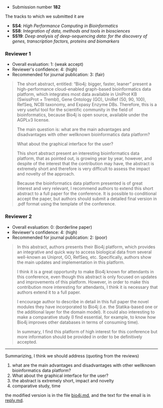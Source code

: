 - Submission number **182**

The tracks to which we submitted it are

- **SS4**: _High Performance Computing in Bioinformatics_
- **SS8**: _Integration of data, methods and tools in biosciences_
- **SS19**: _Deep analysis of deep-sequencing data: for the discovery of genes, transcription factors, proteins and biomarkers_

### Reviewer 1

- Overall evaluation: 1: (weak accept)
- Reviewer's confidence:  4: (high)
- Recommended for journal publication:  3: (fair)

> The short abstract, entitled: “Bio4j: bigger, faster, leaner” present a high-performance cloud-enabled graph-based bioinformatics data platform, which integrates most data available in UniProt KB (SwissProt + Trembl), Gene Ontology (GO), UniRef (50, 90, 100), RefSeq, NCBI taxonomy, and Expasy Enzyme DBs. Therefore, this is a very useful tool for the scientific community in the field of bioinformatics, because Bio4j is open source, available under the AGPLv3 license.
> 
> The main question is: what are the main advantages and disadvantages with other wellknown bioinformatics data platform?
> 
> What about the graphical interface for the user?
> 
> This short abstract present an interesting bioinformatics data platform, that as pointed out, is growing year by year, however, and despite of the interest that the contribution may have, the abstract is extremely short and therefore is very difficult to assess the impact and novelty of the approach. 
> 
> Because the bioinformatics data platform presented is of great interest and very relevant, I recommend authors to extend this short abstract to a full paper for the conference. It is possible to conditional accept the paper, but authors should submit a detailed final version in .pdf format using the template of the conference.

### Reviewer 2

- Overall evaluation: 0: (borderline paper)
- Reviewer's confidence:  4: (high)
- Recommended for journal publication:  2: (poor)

> In this abstract, authors presents their Bio4j platform, which provides an integrative and quick way to access biological data from several well-known as Uniprot, GO, RefSeq, etc. Specifically, authors show the main updates and implementation in this platform.
> 
> I think it is a great opportunity to make Bio4j known for attendants in this conference, even though this abstract is only focused on updates and improvements of this platform. However, in order to make this contribution more interesting for attendants, I think it is necessary that authors extend it to a full paper.
> 
> I encourage author to describe in detail in this full paper the novel modules they have incorporated to Bio4j (i.e. the Statika-based one or the additional layer for the domain model). It could also interesting to make a comparative study (I find essential, for example, to know how Bio4j improves other databases in terms of consuming time).
> 
> In summary, I find this platform of high interest for this conference but more information should be provided in order to be definitively accepted.

----

Summarizing, I think we should address (quoting from the reviews)

1. what are the main advantages and disadvantages with other wellknown bioinformatics data platform?
2. What about the graphical interface for the user?
3. the abstract is extremely short, impact and novelty
4. comparative study, time

the modified version is in the file [bio4j.md](bio4j.md), and the text for the email is in [reply.md](reply.md). 